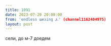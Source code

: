 ```yaml
---
title: 1091
date: 2023-07-20 20:00:00
from: 'endless шизing ⍼' (channel1162404975)
layout: post
---
```


сели, до м-7 доедем
